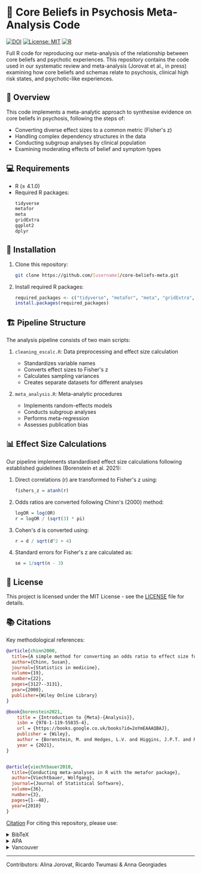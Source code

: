 # 🧠 Core Beliefs in Psychosis Meta-Analysis Code

[![DOI](https://zenodo.org/badge/DOI/[pending].svg)](https://doi.org/[pending])
[![License: MIT](https://img.shields.io/badge/License-MIT-yellow.svg)](https://opensource.org/licenses/MIT)
[![R](https://img.shields.io/badge/R-4.1.0-blue.svg)](https://cran.r-project.org/)

Full R code for reproducing our meta-analysis of the relationship between core beliefs and psychotic experiences. This repository contains the code used in our systematic review and meta-analysis (Jorovat et al., in press) examining how core beliefs and schemas relate to psychosis, clinical high risk states, and psychotic-like experiences.

## 🎯 Overview

This code implements a meta-analytic approach to synthesise evidence on core beliefs in psychosis, following the steps of:

- Converting diverse effect sizes to a common metric (Fisher's z)
- Handling complex dependency structures in the data
- Conducting subgroup analyses by clinical population
- Examining moderating effects of belief and symptom types

## 💻 Requirements

- R (≥ 4.1.0)
- Required R packages:
  ```R
  tidyverse
  metafor
  meta
  gridExtra
  ggplot2
  dplyr
  ```

## 🚀 Installation

1. Clone this repository:
   ```bash
   git clone https://github.com/[username]/core-beliefs-meta.git
   ```

2. Install required R packages:
   ```R
   required_packages <- c("tidyverse", "metafor", "meta", "gridExtra", "ggplot2", "dplyr")
   install.packages(required_packages)
   ```

## 🏗️ Pipeline Structure

The analysis pipeline consists of two main scripts:

1. `cleaning_escalc.R`: Data preprocessing and effect size calculation
   - Standardizes variable names
   - Converts effect sizes to Fisher's z
   - Calculates sampling variances
   - Creates separate datasets for different analyses

2. `meta_analysis.R`: Meta-analytic procedures
   - Implements random-effects models
   - Conducts subgroup analyses
   - Performs meta-regression
   - Assesses publication bias

## 📊 Effect Size Calculations

Our pipeline implements standardised effect size calculations following established guidelines (Borenstein et al. 2021):

1. Direct correlations (r) are transformed to Fisher's z using:
   ```R
   fishers_z = atanh(r)
   ```

2. Odds ratios are converted following Chinn's (2000) method:
   ```R
   logOR = log(OR)
   r = logOR / (sqrt(3) * pi)
   ```

3. Cohen's d is converted using:
   ```R
   r = d / sqrt(d^2 + 4)
   ```

4. Standard errors for Fisher's z are calculated as:
   ```R
   se = 1/sqrt(n - 3)
   ```

## 📜 License

This project is licensed under the MIT License - see the [LICENSE](LICENSE) file for details.

## 📚 Citations

Key methodological references:

```bibtex
@article{chinn2000,
  title={A simple method for converting an odds ratio to effect size for use in meta-analysis},
  author={Chinn, Susan},
  journal={Statistics in medicine},
  volume={19},
  number={22},
  pages={3127--3131},
  year={2000},
  publisher={Wiley Online Library}
}

@book{borenstein2021,
	title = {Introduction to {Meta}-{Analysis}},
	isbn = {978-1-119-55835-4},
	url = {https://books.google.co.uk/books?id=2oYmEAAAQBAJ},
	publisher = {Wiley},
	author = {Borenstein, M. and Hedges, L.V. and Higgins, J.P.T. and Rothstein, H.R.},
	year = {2021},
}


@article{viechtbauer2010,
  title={Conducting meta-analyses in R with the metafor package},
  author={Viechtbauer, Wolfgang},
  journal={Journal of Statistical Software},
  volume={36},
  number={3},
  pages={1--48},
  year={2010}
}
```

[Citation](#citation) 
For citing this repository, please use:

<details>
<summary>BibTeX</summary>
<pre><code>@article{jorovat2024,
  title={Core Beliefs in Psychosis: A Systematic Review and Meta-Analysis},
  author={Jorovat, Alina Twumasi, Ricardo and Georgiades, Anna},
  journal={Schizophrenia},
  year={In Press},
  publisher={Springer Nature},
  doi={[DOI Pending]}
}
</code></pre>
</details>
<details>
<summary>APA</summary>
<pre><code>Jorovat, A., Twumasi, R., & Georgiades, A (In Press). Core Beliefs in Psychosis: A Systematic Review and Meta-Analysis. Schizophrenia.</code></pre>
</details>
<details>
<summary>Vancouver</summary>
<pre><code>Jorovat A , Twumasi R, Georgiades A. Core Beliefs in Psychosis: A Systematic Review and Meta-Analysis. Schizophrenia. In Press.</code></pre>
</details>

---
Contributors: Alina Jorovat, Ricardo Twumasi & Anna Georgiades
